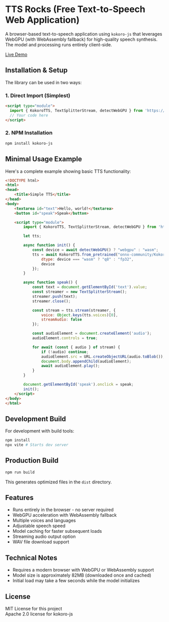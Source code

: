 # TTS Rocks (Free Text-to-Speech Web Application)
A browser-based text-to-speech application using `kokoro-js` that leverages WebGPU (with WebAssembly fallback) for high-quality speech synthesis. The model and processing runs entirely client-side.

[Live Demo](https://tts.rocks/)

## Installation & Setup
The library can be used in two ways:

### 1. Direct Import (Simplest)
```html
<script type="module">
  import { KokoroTTS, TextSplitterStream, detectWebGPU } from 'https://raw.githubusercontent.com/steveseguin/tts.rocks/refs/heads/main/dist/lib/kokoro-bundle.es.js';
  // Your code here
</script>
```

### 2. NPM Installation
```bash
npm install kokoro-js
```

## Minimal Usage Example
Here's a complete example showing basic TTS functionality:

```html
<!DOCTYPE html>
<html>
<head>
    <title>Simple TTS</title>
</head>
<body>
    <textarea id="text">Hello, world!</textarea>
    <button id="speak">Speak</button>

    <script type="module">
        import { KokoroTTS, TextSplitterStream, detectWebGPU } from 'https://cdn.jsdelivr.net/npm/kokoro-js/dist/kokoro-bundle.es.js';

        let tts;

        async function init() {
            const device = await detectWebGPU() ? "webgpu" : "wasm";
            tts = await KokoroTTS.from_pretrained("onnx-community/Kokoro-82M-v1.0-ONNX", {
                dtype: device === "wasm" ? "q8" : "fp32",
                device
            });
        }

        async function speak() {
            const text = document.getElementById('text').value;
            const streamer = new TextSplitterStream();
            streamer.push(text);
            streamer.close();

            const stream = tts.stream(streamer, { 
                voice: Object.keys(tts.voices)[0],
                streamAudio: false
            });

            const audioElement = document.createElement('audio');
            audioElement.controls = true;

            for await (const { audio } of stream) {
                if (!audio) continue;
                audioElement.src = URL.createObjectURL(audio.toBlob());
                document.body.appendChild(audioElement);
                await audioElement.play();
            }
        }

        document.getElementById('speak').onclick = speak;
        init();
    </script>
</body>
</html>
```

## Development Build
For development with build tools:
```bash
npm install
npx vite # Starts dev server
```

## Production Build
```bash
npm run build
```
This generates optimized files in the `dist` directory.

## Features
- Runs entirely in the browser - no server required
- WebGPU acceleration with WebAssembly fallback
- Multiple voices and languages
- Adjustable speech speed
- Model caching for faster subsequent loads
- Streaming audio output option
- WAV file download support

## Technical Notes
- Requires a modern browser with WebGPU or WebAssembly support
- Model size is approximately 82MB (downloaded once and cached)
- Initial load may take a few seconds while the model initializes

## License
MIT License for this project  
Apache 2.0 license for kokoro-js
